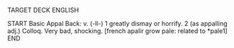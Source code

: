 TARGET DECK
ENGLISH

START
Basic
Appal
Back: v. (-ll-) 1 greatly dismay or horrify. 2 (as appalling adj.) Colloq. Very bad, shocking. [french apalir grow pale: related to *pale1]
END
